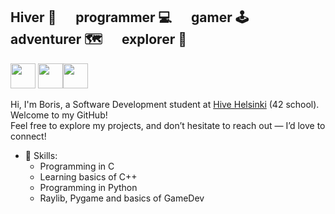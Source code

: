 ## Hiver 🐝 &emsp; programmer 💻 &emsp; gamer 🕹️ &emsp; adventurer 🗺️ &emsp; explorer 🧭

<img src="https://cdn.jsdelivr.net/gh/devicons/devicon@latest/icons/cplusplus/cplusplus-original.svg" height="40" width="40" /> <img src="https://cdn.jsdelivr.net/gh/devicons/devicon@latest/icons/c/c-original.svg" height="40" width="40" /><img src="https://cdn.jsdelivr.net/gh/devicons/devicon@latest/icons/python/python-original.svg" height="40" width="40" />

Hi, I'm Boris, a Software Development student at <a href="https://www.hive.fi/en/" target="_blank">Hive Helsinki</a> (42 school). Welcome to my GitHub!<br>
Feel free to explore my projects, and don’t hesitate to reach out — I’d love to connect!

- 📖 Skills:
  - Programming in C
  - Learning basics of C++
  - Programming in Python
  - Raylib, Pygame and basics of GameDev

